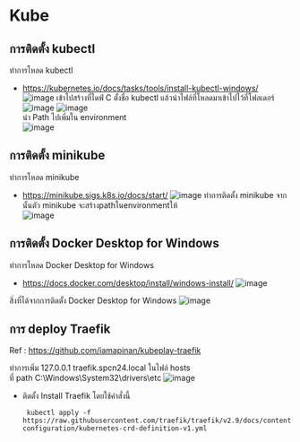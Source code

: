 # Kube
## การติดตั้ง kubectl
ทำการโหลด kubectl
- https://kubernetes.io/docs/tasks/tools/install-kubectl-windows/
![image](https://user-images.githubusercontent.com/119155285/226195637-26679ade-1e1e-430f-8a19-073ad0b94034.png)
เข้าไปสร้างที่ไดฟ์ C ตั้งชื่อ kubectl แล้วนำไฟล์ที่โหลดมาเข้าไปไว้ที่โฟลเดอร์<br>
![image](https://user-images.githubusercontent.com/119155285/226195688-37f6e803-b95f-4b11-9ab1-2719646137c6.png)
![image](https://user-images.githubusercontent.com/119155285/226195701-d0d5dbc2-d4fe-47a4-b39b-d6b6486b306c.png) <br>
นำ Path ไปเพิ่มใน environment <br>
![image](https://user-images.githubusercontent.com/119155285/226195819-8b631ff6-393b-4111-9eef-d00dd03e593d.png)

## การติดตั้ง minikube
ทำการโหลด minikube
- https://minikube.sigs.k8s.io/docs/start/
![image](https://user-images.githubusercontent.com/119155285/226196026-ef32b655-455a-4dcd-bafd-fb6cf6d5b447.png)
ทำการติดตั้ง minikube จากนั้นตัว minikube จะสร้างpathในenvironmentให้<br>
![image](https://user-images.githubusercontent.com/119155285/226196105-8e57ab0e-f11a-4b14-8239-af8005602cc3.png)

## การติดตั้ง Docker Desktop for Windows
ทำการโหลด Docker Desktop for Windows
- https://docs.docker.com/desktop/install/windows-install/
![image](https://user-images.githubusercontent.com/119155285/226196293-ad7fcbb4-843a-43a7-b2a3-7dbb0e927808.png)

สิ่งที่ได้จากการติดตั้ง Docker Desktop for Windows
![image](https://user-images.githubusercontent.com/119155285/226196361-e9e5d5b7-6fc9-41ac-b526-a1c3ebc3d329.png)

## การ deploy Traefik
Ref : https://github.com/iamapinan/kubeplay-traefik

ทำการเพิ่ม 127.0.0.1 traefik.spcn24.local ในไฟล์ hosts <br>
ที่ path C:\Windows\System32\drivers\etc
![image](https://user-images.githubusercontent.com/119155285/226196503-3324118a-5ce2-4db7-a728-b564ab137443.png)
- ติดตั้ง Install Traefik โดยใช้คำสั่งนี้
   
       kubectl apply -f https://raw.githubusercontent.com/traefik/traefik/v2.9/docs/content/reference/dynamic-configuration/kubernetes-crd-definition-v1.yml
